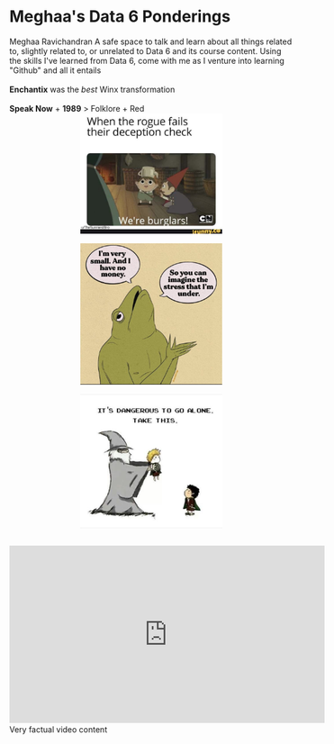 # Meghaa's Data 6 Ponderings
Meghaa Ravichandran
A safe space to talk and learn about all things related to, slightly related to, or unrelated to Data 6 and its course content. Using the skills I've learned from Data 6, come with me as I venture into learning "Github" and all it entails
<br>
<br>
**Enchantix** was the *best* Winx transformation
<br>
<br>
**Speak Now** + **1989** > Folklore + Red
<br>
 <img src="./rogue.jpg" style="width:50%; margin:auto; display:block">
<br>
 <img src="./small.jpg" style="width:50%; margin:auto; display:block">
<br>
 <img src="./Frodo & Sam.jpg" style="width:50%; margin:auto; display:block">
<br>
<iframe width="560" height="315" src="https://www.youtube.com/embed/LiV1Jx7kE1I" title="YouTube video player" frameborder="0" allow="accelerometer; autoplay; clipboard-write; encrypted-media; gyroscope; picture-in-picture; web-share" allowfullscreen></iframe>
<br>
Very factual video content
